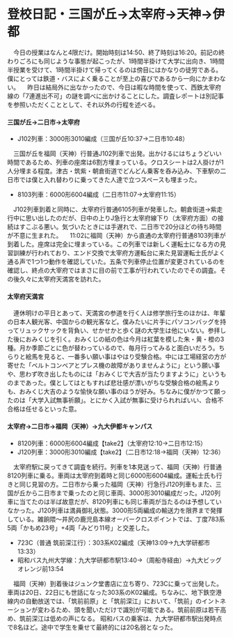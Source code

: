 # 登校日記・三国が丘→太宰府→天神→伊都

<div class="section">　今日の授業はなんと4限だけ。開始時刻は14:50、終了時刻は16:20。前記の終わりごろにも同じような事態が起こったが、1時間半掛けて大学に出向き、1時間半授業を受けて、1時間半掛けて帰ってくるのは傍目にはかなりの徒労である。僕にとっては鉄道・バスによく乗ることが至上の喜びであるから一向にかまわない。 　昨日は結局外に出なかったので、今日は暇な時間を使って、西鉄太宰府線の「7連進出不可」の謎を調べに出かけることにした。調査レポートは別記事を参照いただくこととして、それ以外の行程を述べる。

#### 三国が丘→二日市→太宰府

* J102列車：3000形3010編成（三国が丘10:37→二日市10:48）

　三国が丘を福岡（天神）行普通J102列車で出発。出かけるにはちょうどいい時間であるため、列車の座席は6割方埋まっている。クロスシートは2人掛けが1人分埋まる程度。津古・筑紫・朝倉街道でどんどん乗客を呑み込み、下車駅の二日市では僕と入れ替わりに乗ってきた人達で立つスペースも埋まった。

* 8103列車：6000形6004編成（二日市11:07→太宰府11:15）

　J102列車到着と同時に、太宰府行普通6105列車が発車した。朝倉街道→紫走行中に思い出したのだが、日中の上りJ急行と太宰府線下り（太宰府方面）の接続はすこぶる悪い。気づいたときには手遅れで、二日市で20分ほどの待ち時間が不意に生まれた。 　11:02に福岡（天神）から直通の太宰府行普通8103列車が到着した。座席は完全に埋まっている。この列車では新しく運転士になる方の見習訓練が行われており、エンド交換で太宰府方運転台に来た見習運転士氏がよく通る声で1つ1つ動作を確認していた。五条で列車停止位置が変更されているのを確認し、終点の大宰府ではまさに目の前で工事が行われていたのでその調査。その後久々に太宰府天満宮を訪れた。

#### 太宰府天満宮

　連休明けの平日とあって、天満宮の参道を行く人は修学旅行生のほかは、年輩の日本人観光客、中国からの観光客など。僕みたいに片手にパソコンバッグを持ってリュックサックを背負い、せかせかと歩く謎の大学生は他にいない。参拝した後におみくじを引く。おみくじの紙の色は今月は紅葉を模した朱・黄・橙の3種。月か季節ごとに色が替わっているので、毎月行ってみると面白いだろう。ちらりと絵馬を見ると、一番多い願い事はやはり受験合格。中には工場経営の方が寄せた「ベルトコンベアとプレス機の故障がありませんように」という願い事や、思わず吹き出したものには「おみくじで大吉が当たりますように」というものまであった。僕としてはともすれば悲壮感が漂いがちな受験合格の絵馬よりも、おみくじ大吉のような愉快な願い事のほうが好み。ちなみに僕がかつて願ったのは「大学入試無事祈願」。とにかく入試が無事に受けられればいい、合格不合格は任せるといった意。

#### 太宰府→二日市→福岡（天神）→九大伊都キャンパス

* 8120列車：6000形6004編成【take2】（太宰府12:10→二日市12:15）
* J120列車：3000形3010編成【take2】（二日市12:18→福岡（天神）12:36）

　太宰府駅に戻ってきて調査を続行。列車を1本見送って、福岡（天神）行普通8120列車に乗る。車両は太宰府到着時と同じ6000形6004編成。運転士氏も行きと同じ見習の方。二日市から乗った福岡（天神）行急行J120列車もまた、三国が丘から二日市まで乗ったのと同じ車両、3000形3010編成だった。J120列車に当てたのは半ば故意だが、8120列車にも同じ車両が当たるのは予想していなかった。J120列車は満員御礼状態。3000形5両編成の輸送力を限界まで発揮している。雑餉隈～井尻の鹿児島本線オーバークロスポイントでは、丁度783系5両「かもめ23号」+4両「みどり11号」と交差した。

* 723C（普通 筑前深江行）：303系K02編成（天神13:09→九大学研都市13:33）
* 昭和バス九州大学線：九大学研都市駅13:40→（周船寺経由）→九大ビッグオレンジ前13:54

　福岡（天神）到着後はジュンク堂書店に立ち寄り、723Cに乗って出発した。車両は20日、22日にも世話になった303系のK02編成。ちなみに、地下鉄空港線内の自動放送では、「筑前前原」と「筑前深江」において、「筑前」のイントネーションが変わるため、頭を聞いただけで識別が可能である。筑前前原は若干高め、筑前深江は低めの声になる。 昭和バスの乗客は、九大学研都市駅出発時点で8名ほど。途中で学生を乗せて最終的には20名弱となった。</div>